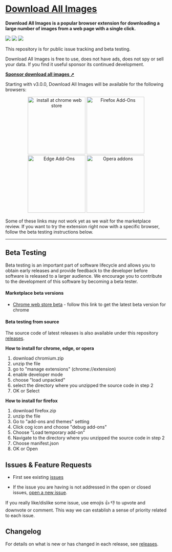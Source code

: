  # [Download All Images](https://download-all-images.mobilefirst.me)

**Download All Images is a popular browser extension for downloading a large number of images from a web page with a single click.**

<a href="https://chrome.google.com/webstore/detail/ifipmflagepipjokmbdecpmjbibjnakm" rel="nofollow"><img src="https://img.shields.io/chrome-web-store/users/ifipmflagepipjokmbdecpmjbibjnakm" style="max-width:100%;"></a>
<a href="https://chrome.google.com/webstore/detail/ifipmflagepipjokmbdecpmjbibjnakm" rel="nofollow"><img src="https://img.shields.io/chrome-web-store/rating/ifipmflagepipjokmbdecpmjbibjnakm" style="max-width:100%;"></a>
<a href="https://chrome.google.com/webstore/detail/ifipmflagepipjokmbdecpmjbibjnakm" rel="nofollow"><img src="https://img.shields.io/chrome-web-store/rating-count/ifipmflagepipjokmbdecpmjbibjnakm" style="max-width:100%;"></a>

This repository is for public issue tracking and beta testing.

Download All Images is free to use, does not have ads, does not spy or sell your data. If you find it useful sponsor its continued development.
 
**[Sponsor download all images ➚](https://www.buymeacoffee.com/mobilefirstllc)**

Starting with v3.0.0, Download All Images will be available for the 
following browsers:

<p align="center">    
<a href="https://chrome.google.com/webstore/detail/ifipmflagepipjokmbdecpmjbibjnakm"><img alt="install at chrome web store" width="180" src="https://raw.githubusercontent.com/MobileFirstLLC/download-all-images/master/.github/badge-chrome.png"/></a>
<a href="https://addons.mozilla.org/en-US/firefox/addon/download-all-images/"><img alt="Firefox Add-Ons" width="180" src="https://raw.githubusercontent.com/MobileFirstLLC/download-all-images/master/.github/badge-firefox.png"/></a>
<a href="https://microsoftedge.microsoft.com/addons/detail/hpceppbbhmfebdnpaeiififakbogkgfa"><img alt="Edge Add-Ons" width="180" src="https://raw.githubusercontent.com/MobileFirstLLC/download-all-images/master/.github/badge-edge.png"/></a>
<a href="https://addons.opera.com/en/extensions/details/download-all-images-3/"><img alt="Opera addons" src="https://raw.githubusercontent.com/MobileFirstLLC/download-all-images/master/.github/badge-opera.png" width="180" /></a>
</p>

Some of these links may not work yet as we wait for the marketplace review. If you 
want to try the extension right now with a specific browser, follow the beta testing instructions below.

* * *

## Beta Testing

Beta testing is an important part of software lifecycle and allows you to obtain
early releases and provide feedback to the developer before software is released to
a larger audience. We encourage you to contribute to the development of this software
by becoming a beta tester.

#### Marketplace beta versions

- [Chrome web store beta](https://chrome.google.com/webstore/detail/pbpfcndidgbhgkocfmkoaddgpnfieijn) - follow this link to get the latest beta version for chrome

#### Beta testing from source

The source code of latest releases is also available under this repository [releases](/https://github.com/MobileFirstLLC/download-all-images/releases). 

**How to install for chrome, edge, or opera**

1. download chromium.zip
2. unzip the file
3. go to "manage extensions" (chrome://extension)
4. enable developer mode
5. choose "load unpacked"
6. select the directory where you unzipped the source code in step 2
7. OK or Select

**How to install for firefox**

1. download firefox.zip
2. unzip the file
3. Go to "add-ons and themes" setting
4. Click cog icon and choose "debug add-ons"
5. Choose "Load temporary add-on"
6. Navigate to the directory where you unzipped the source code in step 2
7. Choose manifest.json
8. OK or Open

## Issues & Feature Requests

- First see existing [issues](https://github.com/MobileFirstLLC/download-all-images/issues)

- If the issue you are having is not addressed in the open or closed issues, [open a new issue](https://github.com/MobileFirstLLC/download-all-images/issues/new/choose).

If you really like/dislike some issue, use emojis 👍 👎 to upvote and downvote or comment. This way we can establish a sense of priority related to each issue. 

## Changelog

For details on what is new or has changed in each release, see [releases](https://github.com/MobileFirstLLC/download-all-images/releases).
